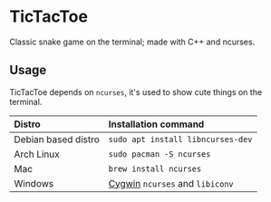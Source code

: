 # TicTacToe
Classic snake game on the terminal; made with C++ and ncurses.

## Usage
TicTacToe depends on `ncurses`, it's used to show cute things on the terminal.

| Distro | Installation command |
|:-|:-|
| Debian based distro | `sudo apt install libncurses-dev` | 
| Arch Linux | `sudo pacman -S ncurses` |
| Mac | `brew install ncurses` |
| Windows | [Cygwin](https://www.cygwin.com/) `ncurses` and `libiconv` |